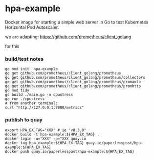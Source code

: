 # hpa-example

Docker image for starting a simple web server in Go to test Kubernetes Horizontal Pod Autoscaler.

we are adapting:
https://github.com/prometheus/client_golang

for this

### build/test  notes
```
go mod init  hpa-example
go get github.com/prometheus/client_golang/prometheus
go get github.com/prometheus/client_golang/prometheus/collectors
go get github.com/prometheus/client_golang/prometheus/promauto
go get github.com/prometheus/client_golang/prometheus/promhttp
go mod tidy
go build ./main.go -o cpustress
go run ./cpustress
# from another terminal:
curl "http://127.0.0.1:8080/metrics"
```
### publish to quay

```
export HPA_EX_TAG="XXX" # ie "v0.3.0"
docker build -t hpa-example:${HPA_EX_TAG} .
docker login -u="XXX" -p="XXX quay.io
docker tag hpa-example:${HPA_EX_TAG} quay.io/paperlesspost/hpa-example:${HPA_EX_TAG}
docker push quay.io/paperlesspost/hpa-example:${HPA_EX_TAG}

```
